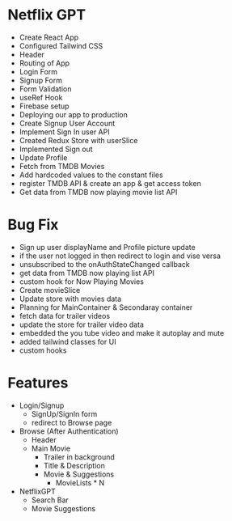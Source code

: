 # Netflix GPT
- Create React App
- Configured Tailwind CSS
- Header
- Routing of App
- Login Form
- Signup Form
- Form Validation
- useRef Hook
- Firebase setup
- Deploying our app to production
- Create Signup User Account
- Implement Sign In user API
- Created Redux Store with userSlice
- Implemented Sign out
- Update Profile
- Fetch from TMDB Movies
- Add hardcoded values to the constant files
- register TMDB API & create an app & get access token
- Get data from TMDB now playing movie list API
# Bug Fix
  - Sign up user displayName and Profile picture update
  - if the user not logged in then redirect to login and vise versa
  - unsubscribed to the onAuthStateChanged callback
- get data from TMDB now playing list API
- custom hook for Now Playing Movies
- Create movieSlice
- Update store with movies data
- Planning for MainContainer & Secondaray container
- fetch data for trailer videos
- update the store for trailer video data
- embedded the you tube video and make it autoplay and mute
- added tailwind classes for UI
- custom hooks

# Features
- Login/Signup
    - SignUp/SignIn form
    - redirect to Browse page
- Browse (After Authentication)
    - Header
    - Main Movie
        - Trailer in background
        - Title & Description
        - Movie & Suggestions
            - MovieLists * N
- NetflixGPT
    - Search Bar
    - Movie Suggestions


